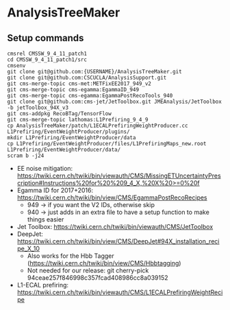 # AnalysisTreeMaker

## Setup commands
```Shell
cmsrel CMSSW_9_4_11_patch1
cd CMSSW_9_4_11_patch1/src
cmsenv
git clone git@github.com:{USERNAME}/AnalysisTreeMaker.git 
git clone git@github.com:CSCUCLA/AnalysisSupport.git
git cms-merge-topic cms-met:METFixEE2017_949_v2
git cms-merge-topic cms-egamma:EgammaID_949
git cms-merge-topic cms-egamma:EgammaPostRecoTools_940
git clone git@github.com:cms-jet/JetToolbox.git JMEAnalysis/JetToolbox -b jetToolbox_94X_v3
git cms-addpkg RecoBTag/TensorFlow
git cms-merge-topic lathomas:L1Prefiring_9_4_9
cp AnalysisTreeMaker/patch/L1ECALPrefiringWeightProducer.cc L1Prefiring/EventWeightProducer/plugins/
mkdir L1Prefiring/EventWeightProducer/data
cp L1Prefiring/EventWeightProducer/files/L1PrefiringMaps_new.root L1Prefiring/EventWeightProducer/data/
scram b -j24  
```

* EE noise mitigation: https://twiki.cern.ch/twiki/bin/viewauth/CMS/MissingETUncertaintyPrescription#Instructions%20for%20%209_4_X,%20X%20>=0%20f  
* Egamma ID for 2017+2016: https://twiki.cern.ch/twiki/bin/view/CMS/EgammaPostRecoRecipes  
    * 949 -> if you want the V2 IDs, otherwise skip  
    * 940 -> just adds in an extra file to have a setup function to make things easier  
* Jet Toolbox: https://twiki.cern.ch/twiki/bin/viewauth/CMS/JetToolbox  
* DeepJet: https://twiki.cern.ch/twiki/bin/view/CMS/DeepJet#94X_installation_recipe_X_10  
    * Also works for the Hbb Tagger (https://twiki.cern.ch/twiki/bin/view/CMS/Hbbtagging)  
    * Not needed for our release: git cherry-pick 94ceae257f846998c357fcad408986cc8a039152  
* L1-ECAL prefiring: https://twiki.cern.ch/twiki/bin/viewauth/CMS/L1ECALPrefiringWeightRecipe  